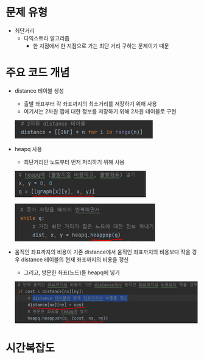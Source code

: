 # 문제 유형 
- 최단거리
  - 다익스트라 알고리즘 
    - 한 지점에서 한 지점으로 가는 최단 거리 구하는 문제이기 때문

# 주요 코드 개념
- distance 테이블 생성 
  - 출발 좌표부터 각 좌표까지의 최소거리를 저장하기 위해 사용
  - 여기서는 2차원 맵에 대한 정보를 저장하기 위해 2차원 테이블로 구현

  ![img_5.png](캡처이미지/img_5.png)

- heapq 사용 
  - 최단거리인 노드부터 먼저 처리하기 위해 사용

  ![img_6.png](캡처이미지/img_6.png)

  ![img_7.png](캡처이미지/img_7.png)

- 움직인 좌표까지의 비용이 기존 distance에서 움직인 좌표까지의 비용보다 작을 경우 distance 테이블의 현재 좌표까지의 비용을 갱신
  - 그리고, 방문한 좌표(노드)들 heapq에 넣기

  ![img_8.png](캡처이미지/img_8.png)


# 시간복잡도 